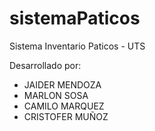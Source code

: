 # sistemaPaticos
Sistema Inventario Paticos - UTS

Desarrollado por:
- JAIDER MENDOZA
- MARLON SOSA
- CAMILO MARQUEZ
- CRISTOFER MUÑOZ
